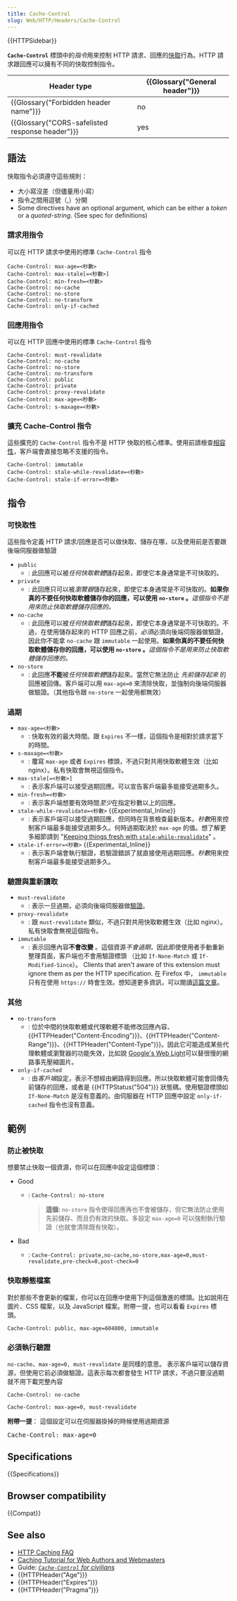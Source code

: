 ```yaml
---
title: Cache-Control
slug: Web/HTTP/Headers/Cache-Control
---
```


{{HTTPSidebar}}

**`Cache-Control`** 標頭中的*指令*用來控制 HTTP 請求、回應的[快取](/zh-TW/docs/Web/HTTP/Caching)行為。HTTP 請求跟回應可以擁有不同的快取控制指令。

| Header type                                     | {{Glossary("General header")}} |
| ----------------------------------------------- | ------------------------------ |
| {{Glossary("Forbidden header name")}}           | no                             |
| {{Glossary("CORS-safelisted response header")}} | yes                            |

## 語法

快取指令必須遵守這些規則：

- 大小寫沒差（但儘量用小寫）
- 指令之間用逗號（,）分開
- Some directives have an optional argument, which can be either a _token_ or a _quoted-string_. (See spec for definitions)

### 請求用指令

可以在 HTTP 請求中使用的標準 `Cache-Control` 指令

```http
Cache-Control: max-age=<秒數>
Cache-Control: max-stale[=<秒數>]
Cache-Control: min-fresh=<秒數>
Cache-Control: no-cache
Cache-Control: no-store
Cache-Control: no-transform
Cache-Control: only-if-cached
```

### 回應用指令

可以在 HTTP 回應中使用的標準 `Cache-Control` 指令

```http
Cache-Control: must-revalidate
Cache-Control: no-cache
Cache-Control: no-store
Cache-Control: no-transform
Cache-Control: public
Cache-Control: private
Cache-Control: proxy-revalidate
Cache-Control: max-age=<秒數>
Cache-Control: s-maxage=<秒數>
```

### 擴充 Cache-Control 指令

這些擴充的 `Cache-Control` 指令不是 HTTP 快取的核心標準。使用前請檢查[相容性](#browser_compatibility)，客戶端會直接忽略不支援的指令。

```http
Cache-Control: immutable
Cache-Control: stale-while-revalidate=<秒數>
Cache-Control: stale-if-error=<秒數>
```

## 指令

### 可快取性

這些指令定義 HTTP 請求/回應是否可以做快取、儲存在哪，以及使用前是否要跟後端伺服器做驗證

- `public`
  - : 此回應可以被*任何快取軟體*儲存起來，即使它本身通常是不可快取的。
- `private`
  - : 此回應只可以被*瀏覽器*儲存起來，即使它本身通常是不可快取的。**如果你真的不要任何快取軟體儲存你的回應，可以使用 `no-store` 。**_這個指令不是用來防止快取軟體儲存回應的。_
- `no-cache`
  - : 此回應可以被*任何快取軟體*儲存起來，即使它本身通常是不可快取的。不過，在使用儲存起來的 HTTP 回應之前，*必須*必須向後端伺服器做驗證，因此你不能拿 `no-cache` 跟 `immutable` 一起使用。**如果你真的不要任何快取軟體儲存你的回應，可以使用 `no-store` 。**_這個指令不是用來防止快取軟體儲存回應的。_
- `no-store`
  - : 此回應**不能**被*任何快取軟體*儲存起來。當然它無法防止 _先前儲存起來_ 的回應被回傳。客戶端可以用 `max-age=0` 來清除快取，並強制向後端伺服器做驗證。（其他指令跟 `no-store` 一起使用都無效）

### 過期

- `max-age=<秒數>`
  - : 快取有效的最大時間。跟 `Expires` 不一樣，這個指令是相對於請求當下的時間。
- `s-maxage=<秒數>`
  - : 覆寫 `max-age` 或者 `Expires` 標頭，不過只對共用快取軟體生效（比如 nginx）。私有快取會無視這個指令。
- `max-stale[=<秒數>]`
  - : 表示客戶端可以接受過期回應。可以宣告客戶端最多能接受過期多久。
- `min-fresh=<秒數>`
  - : 表示客戶端想要有效時間*至少*在指定秒數以上的回應。
- `stale-while-revalidate=<秒數>` {{Experimental_Inline}}
  - : 表示客戶端可以接受過期回應，但同時在背景檢查最新版本。*秒數*用來控制客戶端最多能接受過期多久。何時過期取決於 `max-age` 的值。想了解更多細節請到 "[Keeping things fresh with `stale-while-revalidate`](https://web.dev/stale-while-revalidate)" 。
- `stale-if-error=<秒數>` {{Experimental_Inline}}
  - : 表示客戶端會執行驗證，若驗證錯誤了就直接使用過期回應。*秒數*用來控制客戶端最多能接受過期多久。

### 驗證與重新讀取

- `must-revalidate`
  - : 表示一旦過期，必須向後端伺服器做[驗證](/zh-TW/docs/Web/HTTP/Caching#cache_validation)。
- `proxy-revalidate`
  - : 跟 `must-revalidate` 類似，不過只對共用快取軟體生效（比如 nginx）。私有快取會無視這個指令。
- `immutable`
  - : 表示回應內容**不會改變** 。這個資源*不會過期*，因此即使使用者手動重新整理頁面，客戶端也不會用驗證標頭 （比如 `If-None-Match` 或 `If-Modified-Since`）。 Clients that aren't aware of this extension must ignore them as per the HTTP specification. 在 Firefox 中， `immutable` 只有在使用 `https://` 時會生效。想知道更多資訊，可以閱讀[這篇文章](https://bitsup.blogspot.de/2016/05/cache-control-immutable.html)。

### 其他

- `no-transform`
  - : 位於中間的快取軟體或代理軟體不能修改回應內容、{{HTTPHeader("Content-Encoding")}}、{{HTTPHeader("Content-Range")}}、{{HTTPHeader("Content-Type")}}。因此它可能造成某些代理軟體或瀏覽器的功能失效，比如說 [Google's Web Light](https://support.google.com/webmasters/answer/6211428)可以替很慢的網路事先壓縮圖片。
- `only-if-cached`
  - : 由*客戶端*設定，表示不想經由網路得到回應。所以快取軟體可能會回傳先前儲存的回應，或者是 {{HTTPStatus("504")}} 狀態碼。使用驗證標頭如 `If-None-Match` 是沒有意義的。由伺服器在 HTTP 回應中設定 `only-if-cached` 指令也沒有意義。

## 範例

### 防止被快取

想要禁止快取一個資源，你可以在回應中設定這個標頭：

- Good

  - : `Cache-Control: no-store`

    > **這個:** `no-store` 指令使得回應再也不會被儲存，但它無法防止使用先前儲存、而且仍有效的快取。多設定 `max-age=0` 可以強制執行驗證（也就會清除既有快取）。

- Bad
  - : `Cache-Control: private,no-cache,no-store,max-age=0,must-revalidate,pre-check=0,post-check=0`

### 快取靜態檔案

對於那些不會更新的檔案，你可以在回應中使用下列這個激進的標頭。比如說用在圖片、CSS 檔案，以及 JavaScript 檔案。附帶一提，也可以看看 `Expires` 標頭。

```plain
Cache-Control: public, max-age=604800, immutable
```

### 必須執行驗證

`no-cache`、`max-age=0, must-revalidate` 是同樣的意思。
表示客戶端可以儲存資源，但使用它前必須做驗證。這表示每次都會發生 HTTP 請求，不過只要沒過期就不用下載完整內容

```plain
Cache-Control: no-cache
```

```plain
Cache-Control: max-age=0, must-revalidate
```

**附帶一提**： 這個設定可以在伺服器掛掉的時候使用過期資源

<pre class="brush: http">Cache-Control: max-age=0</pre>

## Specifications

{{Specifications}}

## Browser compatibility

{{Compat}}

## See also

- [HTTP Caching FAQ](/zh-TW/docs/Web/HTTP/Caching)
- [Caching Tutorial for Web Authors and Webmasters](https://www.mnot.net/cache_docs/)
- Guide: _[`Cache-Control` for civilians](https://csswizardry.com/2019/03/cache-control-for-civilians)_
- {{HTTPHeader("Age")}}
- {{HTTPHeader("Expires")}}
- {{HTTPHeader("Pragma")}}
